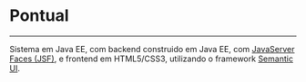 # Pontual
----------
Sistema em Java EE, com backend construido em Java EE, com [JavaServer Faces (JSF)](http://javaserverfaces.java.net), e frontend em HTML5/CSS3, utilizando o framework [Semantic UI](http://semantic-ui.com).
